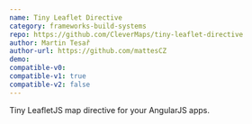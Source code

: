 ```yaml
---
name: Tiny Leaflet Directive
category: frameworks-build-systems
repo: https://github.com/CleverMaps/tiny-leaflet-directive
author: Martin Tesař
author-url: https://github.com/mattesCZ
demo: 
compatible-v0:
compatible-v1: true
compatible-v2: false
---
```


Tiny LeafletJS map directive for your AngularJS apps.
